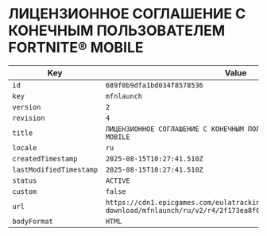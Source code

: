 # ЛИЦЕНЗИОННОЕ СОГЛАШЕНИЕ С КОНЕЧНЫМ ПОЛЬЗОВАТЕЛЕМ FORTNITE® MOBILE

| Key | Value |
| --- | ----- |
| `id` | `689f0b9dfa1bd034f8578536` |
| `key` | `mfnlaunch` |
| `version` | `2` |
| `revision` | `4` |
| `title` | `ЛИЦЕНЗИОННОЕ СОГЛАШЕНИЕ С КОНЕЧНЫМ ПОЛЬЗОВАТЕЛЕМ FORTNITE® MOBILE` |
| `locale` | `ru` |
| `createdTimestamp` | `2025-08-15T10:27:41.510Z` |
| `lastModifiedTimestamp` | `2025-08-15T10:27:41.510Z` |
| `status` | `ACTIVE` |
| `custom` | `false` |
| `url` | `https://cdn1.epicgames.com/eulatracking-download/mfnlaunch/ru/v2/r4/2f173ea8f01504ed75daf25670d7a25a.pdf` |
| `bodyFormat` | `HTML` |
